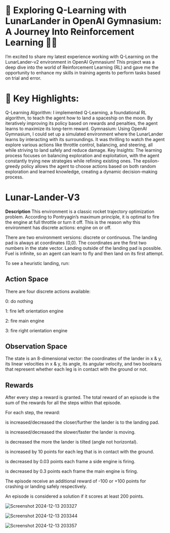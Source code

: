 
# 🚀 Exploring Q-Learning with LunarLander in OpenAI Gymnasium: A Journey Into Reinforcement Learning 🌙🤖

I’m excited to share my latest experience working with Q-Learning on the LunarLander-v2 environment in OpenAI Gymnasium! This project was a deep dive into the world of Reinforcement Learning (RL) and gave me the opportunity to enhance my skills in training agents to perform tasks based on trial and error.

# 🔑 Key Highlights:

Q-Learning Algorithm: I implemented Q-Learning, a foundational RL algorithm, to teach the agent how to land a spaceship on the moon. By iteratively improving its policy based on rewards and penalties, the agent learns to maximize its long-term reward.
Gymnasium: Using OpenAI Gymnasium, I could set up a simulated environment where the LunarLander learns by interacting with its surroundings. It was thrilling to watch the agent explore various actions like throttle control, balancing, and steering, all while striving to land safely and reduce damage.
Key Insights:
The learning process focuses on balancing exploration and exploitation, with the agent constantly trying new strategies while refining existing ones.
The epsilon-greedy policy allows the agent to choose actions based on both random exploration and learned knowledge, creating a dynamic decision-making process.



# Lunar-Lander-V3

**Description**
This environment is a classic rocket trajectory optimization problem. According to Pontryagin’s maximum principle, it is optimal to fire the engine at full throttle or turn it off. This is the reason why this environment has discrete actions: engine on or off.

There are two environment versions: discrete or continuous. The landing pad is always at coordinates (0,0). The coordinates are the first two numbers in the state vector. Landing outside of the landing pad is possible. Fuel is infinite, so an agent can learn to fly and then land on its first attempt.

To see a heuristic landing, run:

## **Action Space**

There are four discrete actions available:

0: do nothing

1: fire left orientation engine

2: fire main engine

3: fire right orientation engine


## **Observation Space**

The state is an 8-dimensional vector: the coordinates of the lander in x & y, its linear velocities in x & y, its angle, its angular velocity, and two booleans that represent whether each leg is in contact with the ground or not.

## **Rewards**

After every step a reward is granted. The total reward of an episode is the sum of the rewards for all the steps within that episode.

For each step, the reward:

is increased/decreased the closer/further the lander is to the landing pad.

is increased/decreased the slower/faster the lander is moving.

is decreased the more the lander is tilted (angle not horizontal).

is increased by 10 points for each leg that is in contact with the ground.

is decreased by 0.03 points each frame a side engine is firing.

is decreased by 0.3 points each frame the main engine is firing.

The episode receive an additional reward of -100 or +100 points for crashing or landing safely respectively.

An episode is considered a solution if it scores at least 200 points.





![Screenshot 2024-12-13 203327](https://github.com/user-attachments/assets/ed8c7fce-ea18-4099-b8a3-4f5012b22706)





![Screenshot 2024-12-13 203344](https://github.com/user-attachments/assets/6338fff6-f394-49c4-990b-9dbd00fd14cd)






![Screenshot 2024-12-13 203357](https://github.com/user-attachments/assets/d9731566-cd56-4102-af5a-ab33cb08da67)


